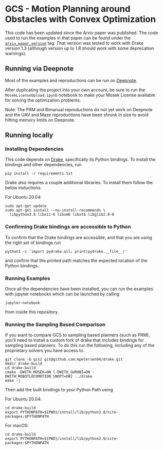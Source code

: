 # GCS - Motion Planning around Obstacles with Convex Optimization

This code has been updated since the Arxiv paper was published. The code used to run the examples in that paper can be found under the [`arxiv_paper_version`](https://github.com/mpetersen94/gcs/releases/tag/arxiv_paper_version) tag. That version was tested to work with Drake version 1.3 (although version up to 1.8 should work with some deprecation warnings).

## Running via Deepnote
Most of the examples and reproductions can be run on [Deepnote](https://deepnote.com/workspace/mark-petersen-2785519d-2c3e-430b-9a10-a1754f2de37d/project/GCS-Motion-Planning-around-Obstacles-with-Convex-Optimization-Duplicate-Duplicate-3afac8e3-cbc0-41d1-9afb-0d38dfbe9ffa).

After duplicating the project into your own account, be sure to run the `MosekLicenseUpload.ipynb` notebook to make your Mosek License available for solving the optimization problems.

Note: The PRM and Bimanual reproductions do not yet work on Deepnote and the UAV and Maze reproductions have been shrunk in size to avoid hitting memory limits on Deepnote.

## Running locally

### Installing Dependencies
This code depends on [Drake](https://drake.mit.edu), specifically its Python bindings. To install the bindings and other dependencies, run

```
pip install -r requirements.txt
```

Drake also requires a couple additional libraries.  To install them follow the below instuctions.

For Ubuntu 20.04:
```
sudo apt-get update
sudo apt-get install --no-install-recommends \
  libpython3.8 libx11-6 libsm6 libxt6 libglib2.0-0
```

### Confirming Drake bindings are accessible to Python
To confirm that the Drake bindings are accessible, and that you are using the right set of bindings run

```
python3 -c 'import pydrake.all; print(pydrake.__file__)'
```

and confirm that the printed path matches the expected location of the Python bindings.

### Running Examples
Once all the dependencies have been installed, you can run the examples with jupyter notebooks which can be launched by calling
```
jupyter-notebook
```
from inside this repository.

### Running the Sampling Based Comparison
If you want to compare GCS to sampling based planners (such as PRM), you'll need to install a custom fork of drake that includes bindings for sampling based planners.  To do this run the following, including any of the proprietary solvers you have access to.

```
git clone -b gcs2 git@github.com:mpetersen94/drake.git
mkdir drake-build
cd drake-build
cmake -DWITH_MOSEK=ON [-DWITH_GUROBI=ON -DWITH_ROBOTLOCOMOTION_SNOPT=ON] ../drake
make -j
```

Then add the built bindings to your Python Path using

For Ubuntu 20.04:
```
cd drake-build
export PYTHONPATH=${PWD}/install/lib/python3.8/site-packages:$PYTHONPATH
```

For macOS:
```
cd drake-build
export PYTHONPATH=${PWD}/install/lib/python3.9/site-packages:$PYTHONPATH
```
